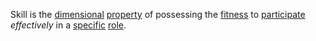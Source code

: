 Skill is the [dimensional](https://github.com/gcassel/Modular-Organization-Terminology/blob/master/terms/dimension.md) [property](https://github.com/gcassel/Modular-Organization-Terminology/blob/master/terms/property.md) of possessing the [fitness](https://github.com/gcassel/Modular-Organization-Terminology/blob/master/terms/fitness.md) to [participate](https://github.com/gcassel/Modular-Organization-Terminology/blob/master/terms/participation.md) *effectively* in a [specific](https://github.com/gcassel/Modular-Organization-Terminology/blob/master/terms/specific.md) [role](https://github.com/gcassel/Modular-Organization-Terminology/blob/master/terms/role.md).
